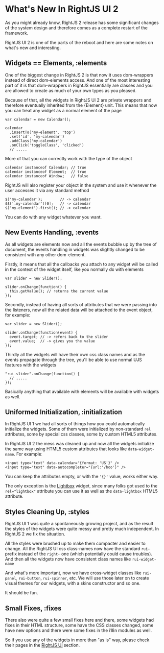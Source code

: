 # What's New In RightJS UI 2

As you might already know, RightJS 2 release has some significant changes of
the system design and therefore comes as a complete restart of the framework.

RightJS UI 2 is one of the parts of the reboot and here are some notes on
what's new and interesting.


## Widgets == Elements, :elements

One of the biggest change in RightJS 2 is that now it uses dom-wrappers
instead of direct dom-elements access. And one of the most interesting part
of it is that dom-wrappers in RightJS essentially are classes and you are
allowed to create as much of your own types as you pleased.

Because of that, all the widgets in RightJS UI 2 are private wrappers and 
therefore eventually inherited from the {Element} unit. This means that now 
you can treat any widget as a normal element of the page

    var calendar = new Calendar();
    
    calendar
      .insertTo('my-element', 'top')
      .set('id', 'my-calendar')
      .addClass('my-calendar')
      .onClick('toggleClass', 'clicked')
      // .....

More of that you can correctly work with the type of the object

    calendar instanceof Calendar; // true
    calendar instanceof Element;  // true
    calendar instanceof Window;   // false

RightJS will also register your object in the system and use it whenever the
user accesses it via any standard method

    $('my-calendar');        // -> calendar
    $$('.my-calendar')[0];   // -> calendar
    $('my-element').first(); // -> calendar

You can do with any widget whatever you want.


## New Events Handling, :events

As all widgets are elements now and all the events bubble up by the tree of
document, the events handling in widgets was slightly changed to be consistent
with any other dom-element.

Firstly, it means that all the callbacks you attach to any widget will be
called in the context of the widget itself, like you normally do with elements

    var slider = new Slider();
    
    slider.onChange(function() {
      this.getValue(); // returns the current value
    });

Secondly, instead of having all sorts of attributes that we were passing into
the listeners, now all the related data will be attached to the event object,
for example:

    var slider = new Slider();
    
    slider.onChange(function(event) {
      event.target; // -> refers back to the slider
      event.value;  // -> gives you the value
    });

Thirdly all the widgets will have their own css class names and as the events
propagate through the tree, you'll be able to use normal UJS features with
the widgets

    "rui-slider".onChange(function() {
      // .....
    });

Basically anything that available with elements will be available with widgets
as well.


## Uniformed Initialization, :initialization

In RightJS UI 1 we had all sorts of things how you could automatically
initialize the widgets. Some of them were initialized by non-standard `rel`
attributes, some by special css classes, some by custom HTML5 attributes.

In RightJS UI 2 the mess was cleaned up and now all the widgets initialize the
same way using HTML5 custom attributes that looks like `data-widget-name`. For
example:

    <input type="text" data-calendar="{format: 'US'}" />
    <input type="text" data-autocompleter="{url:'/boo'}" />

You can keep the attributes empty, or with the `'{}'` value, works either way.

The only exception is the [Lightbox](/ui/lightbox) widget, since many folks
got used to the `rel="lightbox"` attribute you can use it as well as the
`data-lightbox` HTML5 attribute.


## Styles Cleaning Up, :styles

RightJS UI 1 was quite a spontaneously growing project, and as the result the
styles of the widgets were quite messy and pretty much independent. In
RightJS 2 we fix the situation.

All the styles were brushed up to make them compacter and easier to change.
All the RightJS UI css class-names now have the standard `rui-` prefix
instead of the `right-` one (which potentially could cause troubles). And then
all the widgets now have consistent class names like `rui-widget-name`

And what's more important, now we have cross-widget classes like `rui-panel`,
`rui-button`, `rui-spinner`, etc. We will use those later on to create visual
themes for our widgets, with a skins constructor and so one.

It should be fun.


## Small Fixes, :fixes

There also were quite a few small fixes here and there, some widgets had fixes
in their HTML structure, some have the CSS classes changed, some have new
options and there were some fixes in the i18n modules as well.

So if you use any of the widgets in more than "as is" way, please check their
pages in the [RightJS UI](/ui) section.

